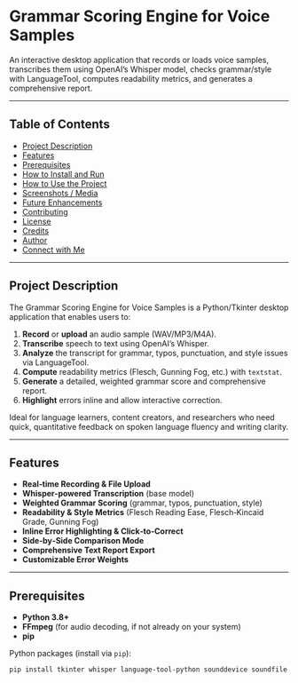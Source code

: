 # Grammar Scoring Engine for Voice Samples

An interactive desktop application that records or loads voice samples, transcribes them using OpenAI’s Whisper model, checks grammar/style with LanguageTool, computes readability metrics, and generates a comprehensive report.

---

## Table of Contents

- [Project Description](#project-description)  
- [Features](#features)  
- [Prerequisites](#prerequisites)  
- [How to Install and Run](#how-to-install-and-run)  
- [How to Use the Project](#how-to-use-the-project)  
- [Screenshots / Media](#screenshots--media)  
- [Future Enhancements](#future-enhancements)  
- [Contributing](#contributing)  
- [License](#license)  
- [Credits](#credits)  
- [Author](#author)  
- [Connect with Me](#connect-with-me)  

---

## Project Description

The Grammar Scoring Engine for Voice Samples is a Python/Tkinter desktop application that enables users to:

1. **Record** or **upload** an audio sample (WAV/MP3/M4A).  
2. **Transcribe** speech to text using OpenAI’s Whisper.  
3. **Analyze** the transcript for grammar, typos, punctuation, and style issues via LanguageTool.  
4. **Compute** readability metrics (Flesch, Gunning Fog, etc.) with `textstat`.  
5. **Generate** a detailed, weighted grammar score and comprehensive report.  
6. **Highlight** errors inline and allow interactive correction.  

Ideal for language learners, content creators, and researchers who need quick, quantitative feedback on spoken language fluency and writing clarity.

---

## Features

- **Real‑time Recording & File Upload**  
- **Whisper‑powered Transcription** (base model)  
- **Weighted Grammar Scoring** (grammar, typos, punctuation, style)  
- **Readability & Style Metrics** (Flesch Reading Ease, Flesch‑Kincaid Grade, Gunning Fog)  
- **Inline Error Highlighting & Click‑to‑Correct**  
- **Side‑by‑Side Comparison Mode**  
- **Comprehensive Text Report Export**  
- **Customizable Error Weights**  

---

## Prerequisites

- **Python 3.8+**  
- **FFmpeg** (for audio decoding, if not already on your system)  
- **pip**  

Python packages (install via `pip`):

```bash
pip install tkinter whisper language-tool-python sounddevice soundfile numpy textstat
